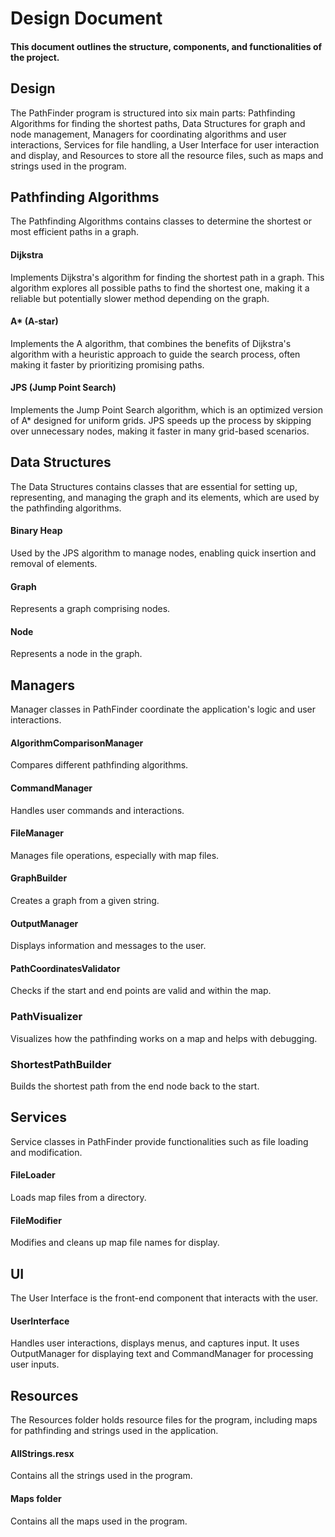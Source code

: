 # Design Document
#### This document outlines the structure, components, and functionalities of the project. 

## **Design**
The PathFinder program is structured into six main parts: Pathfinding Algorithms for finding the shortest paths, Data Structures for graph and node management, Managers for coordinating algorithms and user interactions, Services for file handling, a User Interface for user interaction and display, and Resources to store all the resource files, such as maps and strings used in the program.

## **Pathfinding Algorithms**
The Pathfinding Algorithms contains classes to determine the shortest or most efficient paths in a graph.

#### **Dijkstra**
Implements Dijkstra's algorithm for finding the shortest path in a graph. This algorithm explores all possible paths to find the shortest one, making it a reliable but potentially slower method depending on the graph.

#### **A\* (A-star)**
Implements the A algorithm, that combines the benefits of Dijkstra's algorithm with a heuristic approach to guide the search process, often making it faster by prioritizing promising paths.

#### **JPS (Jump Point Search)**
Implements the Jump Point Search algorithm, which is an optimized version of A* designed for uniform grids. JPS speeds up the process by skipping over unnecessary nodes, making it faster in many grid-based scenarios.

## **Data Structures**
The Data Structures contains classes that are essential for setting up, representing, and managing the graph and its elements, which are used by the pathfinding algorithms.

#### **Binary Heap**
Used by the JPS algorithm to manage nodes, enabling quick insertion and removal of elements.

#### **Graph**
Represents a graph comprising nodes.

#### **Node**
Represents a node in the graph.

## **Managers**
Manager classes in PathFinder coordinate the application's logic and user interactions.

#### **AlgorithmComparisonManager**
Compares different pathfinding algorithms.

#### **CommandManager**
Handles user commands and interactions.

#### **FileManager**
Manages file operations, especially with map files.

#### **GraphBuilder**
Creates a graph from a given string.

#### **OutputManager**
Displays information and messages to the user.

#### **PathCoordinatesValidator**
Checks if the start and end points are valid and within the map.

### **PathVisualizer**
Visualizes how the pathfinding works on a map and helps with debugging.

### **ShortestPathBuilder**
Builds the shortest path from the end node back to the start.

## **Services**
Service classes in PathFinder provide functionalities such as file loading and modification.

#### **FileLoader**
Loads map files from a directory.

#### **FileModifier**
Modifies and cleans up map file names for display.

## **UI**
The User Interface is the front-end component that interacts with the user.

#### **UserInterface**
Handles user interactions, displays menus, and captures input. It uses OutputManager for displaying text and CommandManager for processing user inputs.

## **Resources**
The Resources folder holds resource files for the program, including maps for pathfinding and strings used in the application.

#### **AllStrings.resx**
Contains all the strings used in the program.

#### **Maps folder**
Contains all the maps used in the program.
